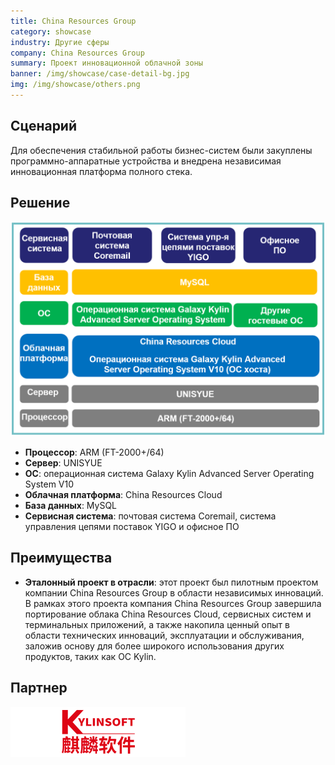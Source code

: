 ```yaml
---
title: China Resources Group
category: showcase
industry: Другие сферы
company: China Resources Group
summary: Проект инновационной облачной зоны
banner: /img/showcase/case-detail-bg.jpg
img: /img/showcase/others.png
---
```


<div >

## **Сценарий**

Для обеспечения стабильной работы бизнес-систем были закуплены программно-аппаратные устройства и внедрена независимая инновационная платформа полного стека.

## **Решение**

<div align="center" class="case-img"><img src="./er1.png"/></div>

- **Процессор**: ARM (FT-2000+/64)
- **Сервер**: UNISYUE
- **ОС**: операционная система Galaxy Kylin Advanced Server Operating System V10
- **Облачная платформа**: China Resources Cloud
- **База данных**: MySQL
- **Сервисная система**: почтовая система Coremail, система управления цепями поставок YIGO и офисное ПО

## **Преимущества**

- **Эталонный проект в отрасли**: этот проект был пилотным проектом компании China Resources Group в области независимых инноваций. В рамках этого проекта компания China Resources Group завершила портирование облака China Resources Cloud, сервисных систем и терминальных приложений, а также накопила ценный опыт в области технических инноваций, эксплуатации и обслуживания, заложив основу для более широкого использования других продуктов, таких как ОС Kylin.

## **Партнер**

<div ><img src="./qiling.png"/></div>

</div>
